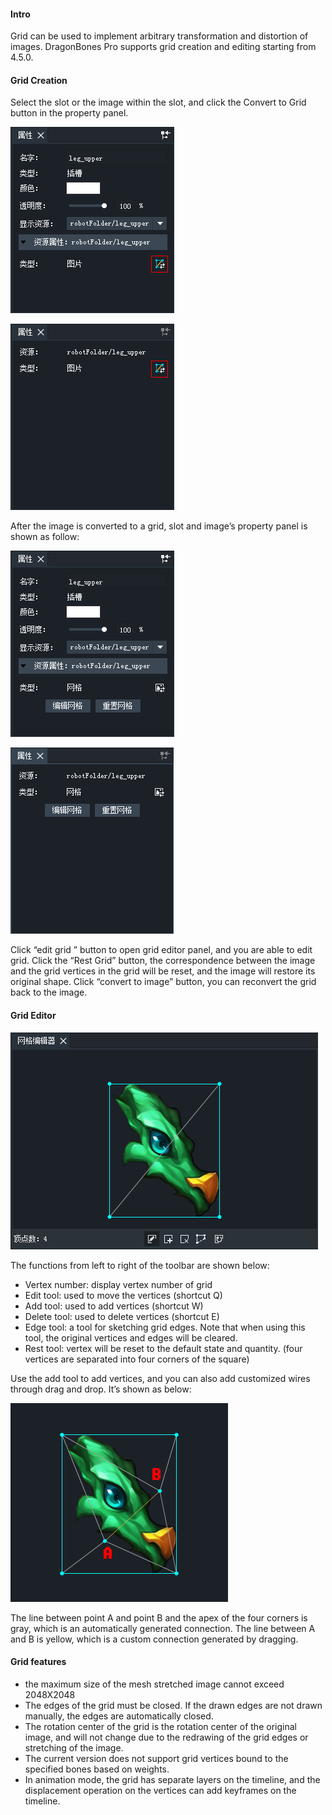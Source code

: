 #### Intro
Grid can be used to implement arbitrary transformation and distortion of images.
DragonBones Pro supports grid creation and editing starting from 4.5.0.

#### Grid Creation
Select the slot or the image within the slot, and click the Convert to Grid button in the property panel.

![](56d7e66a32338.png)

![](56d7e66a42ef3.png)

After the image is converted to a grid, slot and image’s property panel is shown as follow:

![](56d7e66a93a42.png)

![](56d7e66aa892f.png)

Click “edit grid ” button to open grid editor panel, and you are able to edit grid.
Click the “Rest Grid” button, the correspondence between the image and the grid vertices in the grid will be reset, and the image will restore its original shape.
Click “convert to image” button, you can reconvert the grid back to the image.

#### Grid Editor
![](56d7e66a7dfa7.png)

The functions from left to right of the toolbar are shown below:
- Vertex number: display vertex number of grid
- Edit tool: used to move the vertices (shortcut Q)
- Add tool: used to add vertices (shortcut W)
- Delete tool: used to delete vertices (shortcut E)
- Edge tool: a tool for sketching grid edges. Note that when using this tool, the original vertices and edges will be cleared.
- Rest tool: vertex will be reset to the default state and quantity. (four vertices are separated into four corners of the square)

Use the add tool to add vertices, and you can also add customized wires through drag and drop. 
It’s shown as below:

![](56d7e66a674ec.png)

The line between point A and point B and the apex of the four corners is gray, which is an automatically generated connection.
The line between A and B is yellow, which is a custom connection generated by dragging.

#### Grid features
- the maximum size of the mesh stretched image cannot exceed 2048X2048
- The edges of the grid must be closed. If the drawn edges are not drawn manually, the edges are automatically closed.
- The rotation center of the grid is the rotation center of the original image, and will not change due to the redrawing of the grid edges or stretching of the image.
- The current version does not support grid vertices bound to the specified bones based on weights.
- In animation mode, the grid has separate layers on the timeline, and the displacement operation on the vertices can add keyframes on the timeline.